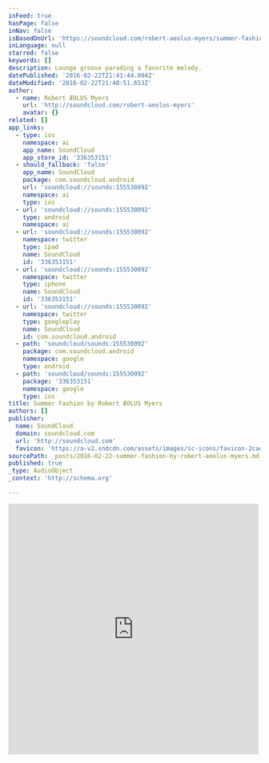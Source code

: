 ```yaml
---
inFeed: true
hasPage: false
inNav: false
isBasedOnUrl: 'https://soundcloud.com/robert-aeolus-myers/summer-fashion'
inLanguage: null
starred: false
keywords: []
description: Lounge groove parading a favorite melody.
datePublished: '2016-02-22T21:41:44.004Z'
dateModified: '2016-02-22T21:40:51.653Z'
author:
  - name: Robert ÆOLUS Myers
    url: 'http://soundcloud.com/robert-aeolus-myers'
    avatar: {}
related: []
app_links:
  - type: ios
    namespace: ai
    app_name: SoundCloud
    app_store_id: '336353151'
  - should_fallback: 'false'
    app_name: SoundCloud
    package: com.soundcloud.android
    url: 'soundcloud://sounds:155530092'
    namespace: ai
    type: ios
  - url: 'soundcloud://sounds:155530092'
    type: android
    namespace: ai
  - url: 'soundcloud://sounds:155530092'
    namespace: twitter
    type: ipad
    name: SoundCloud
    id: '336353151'
  - url: 'soundcloud://sounds:155530092'
    namespace: twitter
    type: iphone
    name: SoundCloud
    id: '336353151'
  - url: 'soundcloud://sounds:155530092'
    namespace: twitter
    type: googleplay
    name: SoundCloud
    id: com.soundcloud.android
  - path: 'soundcloud/sounds:155530092'
    package: com.soundcloud.android
    namespace: google
    type: android
  - path: 'soundcloud/sounds:155530092'
    package: '336353151'
    namespace: google
    type: ios
title: Summer Fashion by Robert ÆOLUS Myers
authors: []
publisher:
  name: SoundCloud
  domain: soundcloud.com
  url: 'http://soundcloud.com'
  favicon: 'https://a-v2.sndcdn.com/assets/images/sc-icons/favicon-2cadd14b.ico'
sourcePath: _posts/2016-02-22-summer-fashion-by-robert-aeolus-myers.md
published: true
_type: AudioObject
_context: 'http://schema.org'

---
```

<iframe src="https://cdn.embedly.com/widgets/media.html?src=https%3A%2F%2Fw.soundcloud.com%2Fplayer%2F%3Fvisual%3Dtrue%26url%3Dhttp%253A%252F%252Fapi.soundcloud.com%252Ftracks%252F155530092%26show_artwork%3Dtrue&amp;url=https%3A%2F%2Fsoundcloud.com%2Frobert-aeolus-myers%2Fsummer-fashion&amp;image=http%3A%2F%2Fi1.sndcdn.com%2Fartworks-000083103707-omtc0j-t500x500.jpg&amp;key=b7d04c9b404c499eba89ee7072e1c4f7&amp;type=text%2Fhtml&amp;schema=soundcloud" width="500" height="500" scrolling="no" frameborder="0" allowfullscreen="allowfullscreen" style=""></iframe>